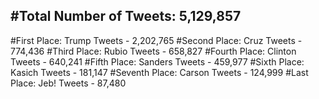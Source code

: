 #Total Number of Tweets: 5,129,857 
---
#First Place: Trump Tweets - 2,202,765
#Second Place: Cruz Tweets - 774,436
#Third Place: Rubio Tweets - 658,827
#Fourth Place: Clinton Tweets - 640,241
#Fifth Place: Sanders Tweets - 459,977
#Sixth Place: Kasich Tweets - 181,147
#Seventh Place: Carson Tweets - 124,999
#Last Place: Jeb! Tweets - 87,480
